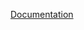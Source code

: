 [Documentation](https://docs.fluxninja.com/reference/policies/bundled-blueprints/policies/service-protection-with-load-based-pod-auto-scaler/promql.md)

